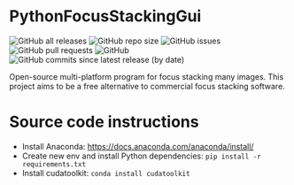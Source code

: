 # PythonFocusStackingGui
![GitHub all releases](https://img.shields.io/github/downloads/noah-peeters/PythonFocusStackingGui/total) ![GitHub repo size](https://img.shields.io/github/repo-size/noah-peeters/PythonFocusStackingGui) ![GitHub issues](https://img.shields.io/github/issues-raw/noah-peeters/PythonFocusStackingGui) ![GitHub pull requests](https://img.shields.io/github/issues-pr-raw/noah-peeters/PythonFocusStackingGui) ![GitHub](https://img.shields.io/github/license/noah-peeters/PythonFocusStackingGui) ![GitHub commits since latest release (by date)](https://img.shields.io/github/commits-since/noah-peeters/PythonFocusStackingGui/v0.0.1)

Open-source multi-platform program for focus stacking many images. This project aims to be a free alternative to commercial focus stacking software.

# Source code instructions
* Install Anaconda: https://docs.anaconda.com/anaconda/install/
* Create new env and install Python dependencies: ```pip install -r requirements.txt```
* Install cudatoolkit: ```conda install cudatoolkit```
